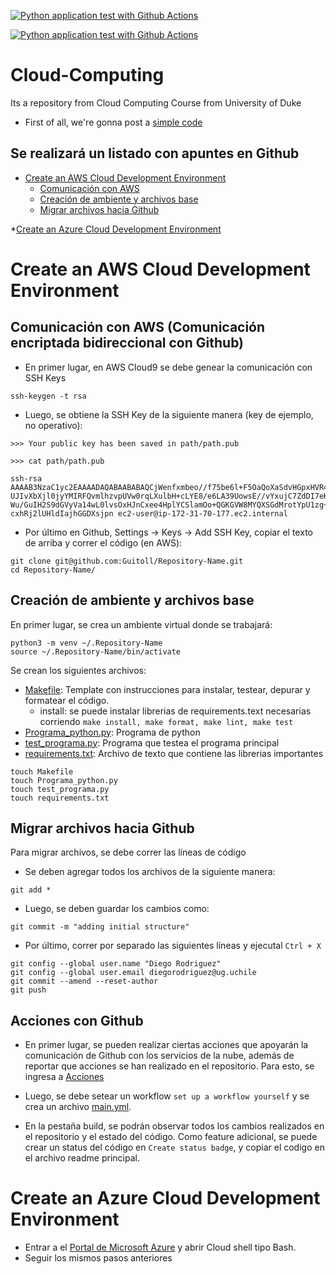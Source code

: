 [![Python application test with Github Actions](https://github.com/Guitoll/Cloud-Computing/actions/workflows/main.yml/badge.svg)](https://github.com/Guitoll/Cloud-Computing/actions/workflows/main.yml)

[![Python application test with Github Actions](https://github.com/Guitoll/Cloud-Computing/actions/workflows/azure.yml/badge.svg)](https://github.com/Guitoll/Cloud-Computing/actions/workflows/azure.yml)

# Cloud-Computing
Its a repository from Cloud Computing Course from University of Duke

* First of all, we're gonna post a [simple code](https://github.com/Guitoll/Cloud-Computing/blob/main/Cloud_computing.ipynb)

## Se realizará un listado con apuntes en Github

* [Create an AWS Cloud Development Environment](https://github.com/Guitoll/Cloud-Computing/edit/main/README.md#create-an-aws-cloud-development-environment)
  * [Comunicación con AWS](https://github.com/Guitoll/Cloud-Computing/edit/main/README.md#comunicaci%C3%B3n-con-aws-comunicaci%C3%B3n-encriptada-bidireccional-con-github)
  * [Creación de ambiente y archivos base](https://github.com/Guitoll/Cloud-Computing/edit/main/README.md#creaci%C3%B3n-de-ambiente-y-archivos-base)
  * [Migrar archivos hacia Github](https://github.com/Guitoll/Cloud-Computing/blob/main/README.md#migrar-archivos-hacia-github)
 
 *[Create an Azure Cloud Development Environment]()
 
# Create an AWS Cloud Development Environment

## Comunicación con AWS (Comunicación encriptada bidireccional con Github)
* En primer lugar, en AWS Cloud9 se debe genear la comunicación con SSH Keys
```
ssh-keygen -t rsa
```
* Luego, se obtiene la SSH Key de la siguiente manera (key de ejemplo, no operativo):

```
>>> Your public key has been saved in path/path.pub

>>> cat path/path.pub

ssh-rsa AAAAB3NzaC1yc2EAAAADAQABAABABAQCjWenfxmbeo//f75be6l+F5OaQoXaSdvHGpxHVR4R9kShiNIZUwlIQE2+MjcBBn0uIAHjcfnGAs5wXa5d/
UJIvXbXjl0jyYMIRFQvmlhzvpUVw0rqLXulbH+cLYE8/e6LA39UowsE//vYxujC7ZdDI7eK8mKVGa9gJLMO5xCKwiyjrnuq5FVRAv4poQPhgy8vqZ5c9CKjX
Wu/GuIH2S9dGVyVa14wL0lvsOxHJnCxee4HplYCSlamOo+QGKGVW8MYQXSGdMrotYpU1zg+8he0hVGVPg7T+P7/4+vwrF6jtE+rBUDWmHIpa5DOOR2NelMaWm
cxhRj2lUHldIajhGGDXsjpn ec2-user@ip-172-31-70-177.ec2.internal

```
* Por último en Github, Settings -> Keys -> Add SSH Key, copiar el texto de arriba y correr el código (en AWS):
```
git clone git@github.com:Guitoll/Repository-Name.git
cd Repository-Name/
```
## Creación de ambiente y archivos base
En primer lugar, se crea un ambiente virtual donde se trabajará:
```
python3 -m venv ~/.Repository-Name
source ~/.Repository-Name/bin/activate
```

Se crean los siguientes archivos:
* [Makefile](https://github.com/Guitoll/Cloud-Computing/blob/main/Makefile): Template con instrucciones para instalar, testear, depurar y formatear el código.
   * install: se puede instalar librerias de requirements.text necesarias corriendo `make install, make format, make lint, make test` 
* [Programa_python.py](https://github.com/Guitoll/Cloud-Computing/blob/main/hello.py): Programa de python
* [test_programa.py](https://github.com/Guitoll/Cloud-Computing/blob/main/test_hello.py): Programa que testea el programa principal
* [requirements.txt](https://github.com/Guitoll/Cloud-Computing/blob/main/requirements.txt): Archivo de texto que contiene las librerias importantes
```
touch Makefile
touch Programa_python.py
touch test_programa.py
touch requirements.txt
```
## Migrar archivos hacia Github
Para migrar archivos, se debe correr las líneas de código
* Se deben agregar todos los archivos de la siguiente manera:
```
git add *
```
* Luego, se deben guardar los cambios como:

```
git commit -m "adding initial structure"
```
* Por último, correr por separado las siguientes líneas y ejecutal `Ctrl + X`

```
git config --global user.name "Diego Rodriguez"
git config --global user.email diegorodriguez@ug.uchile
git commit --amend --reset-author
git push
```

## Acciones con Github

* En primer lugar, se pueden realizar ciertas acciones que apoyarán la comunicación de Github con los servicios de la nube, además de reportar que acciones se han realizado en el repositorio. Para esto, se ingresa a [Acciones](https://github.com/Guitoll/Cloud-Computing/actions)

* Luego, se debe setear un workflow `set up a workflow yourself` y se crea un archivo [main.yml](https://github.com/Guitoll/Cloud-Computing/blob/main/.github/workflows/main.yml).

* En la pestaña build, se podrán observar todos los cambios realizados en el repositorio y el estado del código. Como feature adicional, se puede crear un status del código en `Create status badge`, y copiar el codigo en el archivo readme principal. 

# Create an Azure Cloud Development Environment
* Entrar a el [Portal de Microsoft Azure](https://portal.azure.com/?quickstart=true#home) y abrir Cloud shell tipo Bash. 
* Seguir los mismos pasos anteriores

